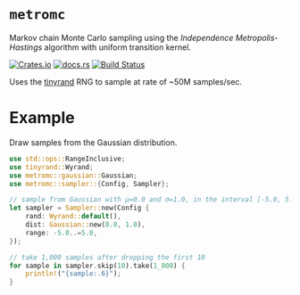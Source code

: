 `metromc`
===
Markov chain Monte Carlo sampling using the _Independence Metropolis-Hastings_ algorithm with uniform transition kernel.

[![Crates.io](https://img.shields.io/crates/v/metromc?style=flat-square&logo=rust)](https://crates.io/crates/metromc)
[![docs.rs](https://img.shields.io/badge/docs.rs-metromc-blue?style=flat-square&logo=docs.rs)](https://docs.rs/metromc)
[![Build Status](https://img.shields.io/github/actions/workflow/status/obsidiandynamics/mcmc/master.yml?branch=master&style=flat-square&logo=github)](https://github.com/obsidiandynamics/mcmc/actions/workflows/master.yml)

Uses the [tinyrand](https://github.com/obsidiandynamics/tinyrand) RNG to sample at rate of ~50M samples/sec.

# Example
Draw samples from the Gaussian distribution.

```rust
use std::ops::RangeInclusive;
use tinyrand::Wyrand;
use metromc::gaussian::Gaussian;
use metromc::sampler::{Config, Sampler};

// sample from Gaussian with µ=0.0 and σ=1.0, in the interval [-5.0, 5.0]
let sampler = Sampler::new(Config {
    rand: Wyrand::default(),
    dist: Gaussian::new(0.0, 1.0),
    range: -5.0..=5.0,
});

// take 1,000 samples after dropping the first 10
for sample in sampler.skip(10).take(1_000) {
    println!("{sample:.6}");
}
```
